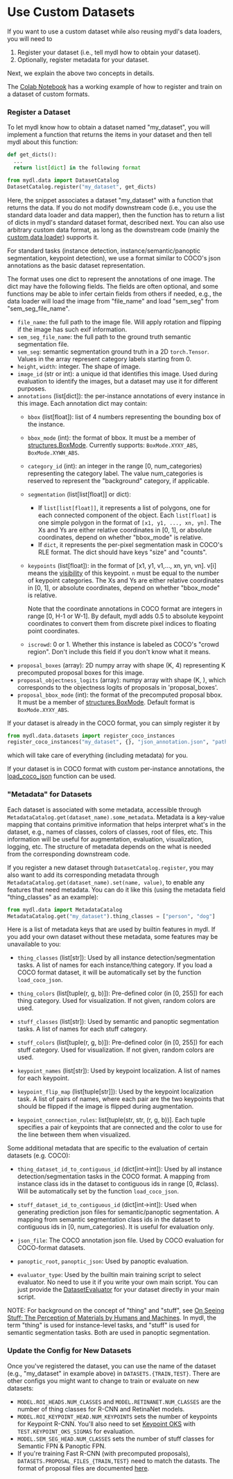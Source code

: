 # Use Custom Datasets

If you want to use a custom dataset while also reusing mydl's data loaders,
you will need to

1. Register your dataset (i.e., tell mydl how to obtain your dataset).
2. Optionally, register metadata for your dataset.

Next, we explain the above two concepts in details.

The [Colab Notebook](https://colab.research.google.com/drive/16jcaJoc6bCFAQ96jDe2HwtXj7BMD_-m5)
has a working example of how to register and train on a dataset of custom formats.


### Register a Dataset

To let mydl know how to obtain a dataset named "my_dataset", you will implement
a function that returns the items in your dataset and then tell mydl about this
function:
```python
def get_dicts():
  ...
  return list[dict] in the following format

from mydl.data import DatasetCatalog
DatasetCatalog.register("my_dataset", get_dicts)
```

Here, the snippet associates a dataset "my_dataset" with a function that returns the data.
If you do not modify downstream code (i.e., you use the standard data loader and data mapper),
then the function has to return a list of dicts in mydl's standard dataset format, described
next. You can also use arbitrary custom data format, as long as the
downstream code (mainly the [custom data loader](data_loading.html)) supports it.

For standard tasks
(instance detection, instance/semantic/panoptic segmentation, keypoint detection),
we use a format similar to COCO's json annotations
as the basic dataset representation.

The format uses one dict to represent the annotations of
one image. The dict may have the following fields.
The fields are often optional, and some functions may be able to
infer certain fields from others if needed, e.g., the data loader
will load the image from "file_name" and load "sem_seg" from "sem_seg_file_name".

+ `file_name`: the full path to the image file. Will apply rotation and flipping if the image has such exif information.
+ `sem_seg_file_name`: the full path to the ground truth semantic segmentation file.
+ `sem_seg`: semantic segmentation ground truth in a 2D `torch.Tensor`. Values in the array represent
   category labels starting from 0.
+ `height`, `width`: integer. The shape of image.
+ `image_id` (str or int): a unique id that identifies this image. Used
	during evaluation to identify the images, but a dataset may use it for different purposes.
+ `annotations` (list[dict]): the per-instance annotations of every
  instance in this image. Each annotation dict may contain:
  + `bbox` (list[float]): list of 4 numbers representing the bounding box of the instance.
  + `bbox_mode` (int): the format of bbox.
    It must be a member of
    [structures.BoxMode](../modules/structures.html#mydl.structures.BoxMode).
    Currently supports: `BoxMode.XYXY_ABS`, `BoxMode.XYWH_ABS`.
  + `category_id` (int): an integer in the range [0, num_categories) representing the category label.
    The value num_categories is reserved to represent the "background" category, if applicable.
  + `segmentation` (list[list[float]] or dict):
    + If `list[list[float]]`, it represents a list of polygons, one for each connected component
      of the object. Each `list[float]` is one simple polygon in the format of `[x1, y1, ..., xn, yn]`.
      The Xs and Ys are either relative coordinates in [0, 1], or absolute coordinates,
      depend on whether "bbox_mode" is relative.
    + If `dict`, it represents the per-pixel segmentation mask in COCO's RLE format. The dict should have
			keys "size" and "counts".
  + `keypoints` (list[float]): in the format of [x1, y1, v1,..., xn, yn, vn].
    v[i] means the [visibility](http://cocodataset.org/#format-data) of this keypoint.
    `n` must be equal to the number of keypoint categories.
    The Xs and Ys are either relative coordinates in [0, 1], or absolute coordinates,
    depend on whether "bbox_mode" is relative.

    Note that the coordinate annotations in COCO format are integers in range [0, H-1 or W-1].
    By default, mydl adds 0.5 to absolute keypoint coordinates to convert them from discrete
    pixel indices to floating point coordinates.
  + `iscrowd`: 0 or 1. Whether this instance is labeled as COCO's "crowd
    region". Don't include this field if you don't know what it means.
+ `proposal_boxes` (array): 2D numpy array with shape (K, 4) representing K precomputed proposal boxes for this image.
+ `proposal_objectness_logits` (array): numpy array with shape (K, ), which corresponds to the objectness
  logits of proposals in 'proposal_boxes'.
+ `proposal_bbox_mode` (int): the format of the precomputed proposal bbox.
  It must be a member of
  [structures.BoxMode](../modules/structures.html#mydl.structures.BoxMode).
  Default format is `BoxMode.XYXY_ABS`.


If your dataset is already in the COCO format, you can simply register it by
```python
from mydl.data.datasets import register_coco_instances
register_coco_instances("my_dataset", {}, "json_annotation.json", "path/to/image/dir")
```
which will take care of everything (including metadata) for you.

If your dataset is in COCO format with custom per-instance annotations,
the [load_coco_json](../modules/data.html#mydl.data.datasets.load_coco_json) function can be used.


### "Metadata" for Datasets

Each dataset is associated with some metadata, accessible through
`MetadataCatalog.get(dataset_name).some_metadata`.
Metadata is a key-value mapping that contains primitive information that helps interpret what's in the dataset, e.g.,
names of classes, colors of classes, root of files, etc.
This information will be useful for augmentation, evaluation, visualization, logging, etc.
The structure of metadata depends on the what is needed from the corresponding downstream code.


If you register a new dataset through `DatasetCatalog.register`,
you may also want to add its corresponding metadata through
`MetadataCatalog.get(dataset_name).set(name, value)`, to enable any features that need metadata.
You can do it like this (using the metadata field "thing_classes" as an example):

```python
from mydl.data import MetadataCatalog
MetadataCatalog.get("my_dataset").thing_classes = ["person", "dog"]
```

Here is a list of metadata keys that are used by builtin features in mydl.
If you add your own dataset without these metadata, some features may be
unavailable to you:

* `thing_classes` (list[str]): Used by all instance detection/segmentation tasks.
  A list of names for each instance/thing category.
  If you load a COCO format dataset, it will be automatically set by the function `load_coco_json`.

* `thing_colors` (list[tuple(r, g, b)]): Pre-defined color (in [0, 255]) for each thing category.
  Used for visualization. If not given, random colors are used.

* `stuff_classes` (list[str]): Used by semantic and panoptic segmentation tasks.
  A list of names for each stuff category.

* `stuff_colors` (list[tuple(r, g, b)]): Pre-defined color (in [0, 255]) for each stuff category.
  Used for visualization. If not given, random colors are used.

* `keypoint_names` (list[str]): Used by keypoint localization. A list of names for each keypoint.

* `keypoint_flip_map` (list[tuple[str]]): Used by the keypoint localization task. A list of pairs of names,
  where each pair are the two keypoints that should be flipped if the image is
  flipped during augmentation.
* `keypoint_connection_rules`: list[tuple(str, str, (r, g, b))]. Each tuple specifies a pair of keypoints
  that are connected and the color to use for the line between them when visualized.

Some additional metadata that are specific to the evaluation of certain datasets (e.g. COCO):

* `thing_dataset_id_to_contiguous_id` (dict[int->int]): Used by all instance detection/segmentation tasks in the COCO format.
  A mapping from instance class ids in the dataset to contiguous ids in range [0, #class).
  Will be automatically set by the function `load_coco_json`.

* `stuff_dataset_id_to_contiguous_id` (dict[int->int]): Used when generating prediction json files for
  semantic/panoptic segmentation.
  A mapping from semantic segmentation class ids in the dataset
  to contiguous ids in [0, num_categories). It is useful for evaluation only.

* `json_file`: The COCO annotation json file. Used by COCO evaluation for COCO-format datasets.
* `panoptic_root`, `panoptic_json`: Used by panoptic evaluation.
* `evaluator_type`: Used by the builtin main training script to select
   evaluator. No need to use it if you write your own main script.
   You can just provide the [DatasetEvaluator](../modules/evaluation.html#mydl.evaluation.DatasetEvaluator)
   for your dataset directly in your main script.

NOTE: For background on the concept of "thing" and "stuff", see
[On Seeing Stuff: The Perception of Materials by Humans and Machines](http://persci.mit.edu/pub_pdfs/adelson_spie_01.pdf).
In mydl, the term "thing" is used for instance-level tasks,
and "stuff" is used for semantic segmentation tasks.
Both are used in panoptic segmentation.


### Update the Config for New Datasets

Once you've registered the dataset, you can use the name of the dataset (e.g., "my_dataset" in
example above) in `DATASETS.{TRAIN,TEST}`.
There are other configs you might want to change to train or evaluate on new datasets:

* `MODEL.ROI_HEADS.NUM_CLASSES` and `MODEL.RETINANET.NUM_CLASSES` are the number of thing classes
	for R-CNN and RetinaNet models.
* `MODEL.ROI_KEYPOINT_HEAD.NUM_KEYPOINTS` sets the number of keypoints for Keypoint R-CNN.
  You'll also need to set [Keypoint OKS](http://cocodataset.org/#keypoints-eval)
	with `TEST.KEYPOINT_OKS_SIGMAS` for evaluation.
* `MODEL.SEM_SEG_HEAD.NUM_CLASSES` sets the number of stuff classes for Semantic FPN & Panoptic FPN.
* If you're training Fast R-CNN (with precomputed proposals), `DATASETS.PROPOSAL_FILES_{TRAIN,TEST}`
	need to match the datasts. The format of proposal files are documented
	[here](../modules/data.html#mydl.data.load_proposals_into_dataset).
